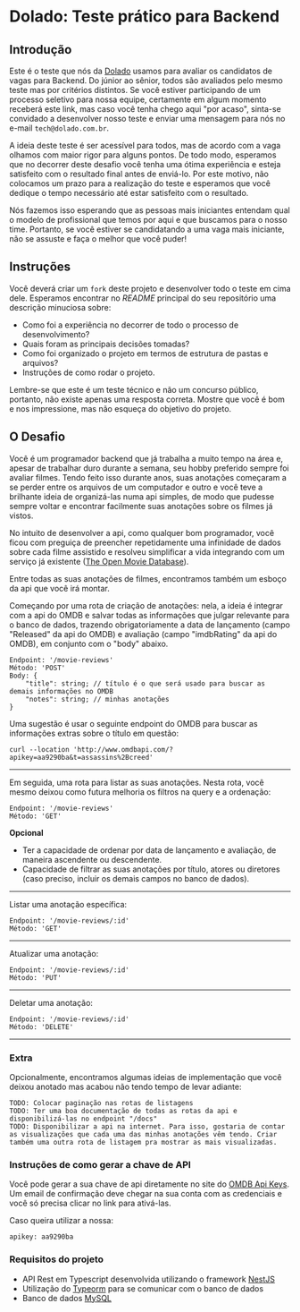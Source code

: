 # Dolado: Teste prático para Backend

## Introdução
Este é o teste que nós da [Dolado](http://www.dolado.com.br) usamos para avaliar os candidatos de vagas para Backend. Do júnior ao sênior, todos são avaliados pelo mesmo teste mas por critérios distintos. Se você estiver participando de um processo seletivo para nossa equipe, certamente em algum momento receberá este link, mas caso você tenha chego aqui "por acaso", sinta-se convidado a desenvolver nosso teste e enviar uma mensagem para nós no e-mail `tech@dolado.com.br`.

A ideia deste teste é ser acessível para todos, mas de acordo com a vaga olhamos com maior rigor para alguns pontos. De todo modo, esperamos que no decorrer deste desafio você tenha uma ótima experiência e esteja satisfeito com o resultado final antes de enviá-lo. Por este motivo, não colocamos um prazo para a realização do teste e esperamos que você dedique o tempo necessário até estar satisfeito com o resultado.

Nós fazemos isso esperando que as pessoas mais iniciantes entendam qual o modelo de profissional que temos por aqui e que buscamos para o nosso time. Portanto, se você estiver se candidatando a uma vaga mais iniciante, não se assuste e faça o melhor que você puder!

## Instruções
Você deverá criar um `fork` deste projeto e desenvolver todo o teste em cima dele. Esperamos encontrar no *README* principal do seu repositório uma descrição minuciosa sobre:
- Como foi a experiência no decorrer de todo o processo de desenvolvimento?
- Quais foram as principais decisões tomadas?
- Como foi organizado o projeto em termos de estrutura de pastas e arquivos?
- Instruções de como rodar o projeto.

Lembre-se que este é um teste técnico e não um concurso público, portanto, não existe apenas uma resposta correta. Mostre que você é bom e nos impressione, mas não esqueça do objetivo do projeto.

## O Desafio
Você é um programador backend que já trabalha a muito tempo na área e, apesar de trabalhar duro durante a semana, seu hobby preferido sempre foi avaliar filmes. Tendo feito isso durante anos, suas anotações começaram a se perder entre os arquivos de um computador e outro e você teve a brilhante ideia de organizá-las numa api simples, de modo que pudesse sempre voltar e encontrar facilmente suas anotações sobre os filmes já vistos.

No intuito de desenvolver a api, como qualquer bom programador, você ficou com preguiça de preencher repetidamente uma infinidade de dados sobre cada filme assistido e resolveu simplificar a vida integrando com um serviço já existente ([The Open Movie Database](https://www.omdbapi.com/)).

Entre todas as suas anotações de filmes, encontramos também um esboço da api que você irá montar.

Começando por uma rota de criação de anotações: nela, a ideia é integrar com a api do OMDB e salvar todas as informações que julgar relevante para o banco de dados, trazendo obrigatoriamente a data de lançamento (campo "Released" da api do OMDB) e avaliação (campo "imdbRating" da api do OMDB), em conjunto com o "body" abaixo.  
```
Endpoint: '/movie-reviews'
Método: 'POST'
Body: {
    "title": string; // título é o que será usado para buscar as demais informações no OMDB
    "notes": string; // minhas anotações
}
```

Uma sugestão é usar o seguinte endpoint do OMDB para buscar as informações extras sobre o título em questão:
```
curl --location 'http://www.omdbapi.com/?apikey=aa9290ba&t=assassins%2Bcreed'
```

---

Em seguida, uma rota para listar as suas anotações. Nesta rota, você mesmo deixou como futura melhoria os filtros na query e a ordenação:
```
Endpoint: '/movie-reviews'
Método: 'GET'
```
**Opcional**
- Ter a capacidade de ordenar por data de lançamento e avaliação, de maneira ascendente ou descendente.
- Capacidade de filtrar as suas anotações por título, atores ou diretores (caso preciso, incluir os demais campos no banco de dados).

---

Listar uma anotação específica:
```
Endpoint: '/movie-reviews/:id'
Método: 'GET'
```

---

Atualizar uma anotação:
```
Endpoint: '/movie-reviews/:id'
Método: 'PUT'
```

---

Deletar uma anotação:
```
Endpoint: '/movie-reviews/:id'
Método: 'DELETE'
```

---

### Extra

Opcionalmente, encontramos algumas ideias de implementação que você deixou anotado mas acabou não tendo tempo de levar adiante:
```
TODO: Colocar paginação nas rotas de listagens
TODO: Ter uma boa documentação de todas as rotas da api e disponibilizá-las no endpoint "/docs"
TODO: Disponibilizar a api na internet. Para isso, gostaria de contar as visualizações que cada uma das minhas anotações vêm tendo. Criar também uma outra rota de listagem pra mostrar as mais visualizadas.
```

### Instruções de como gerar a chave de API
Você pode gerar a sua chave de api diretamente no site do [OMDB Api Keys](https://www.omdbapi.com/apikey.aspx). Um email de confirmação deve chegar na sua conta com as credenciais e você só precisa clicar no link para ativá-las.

Caso queira utilizar a nossa:
```
apikey: aa9290ba
```

### Requisitos do projeto
- API Rest em Typescript desenvolvida utilizando o framework [NestJS](https://nestjs.com/)
- Utilização do [Typeorm](https://docs.nestjs.com/recipes/sql-typeorm) para se comunicar com o banco de dados
- Banco de dados [MySQL](https://www.mysql.com/)



